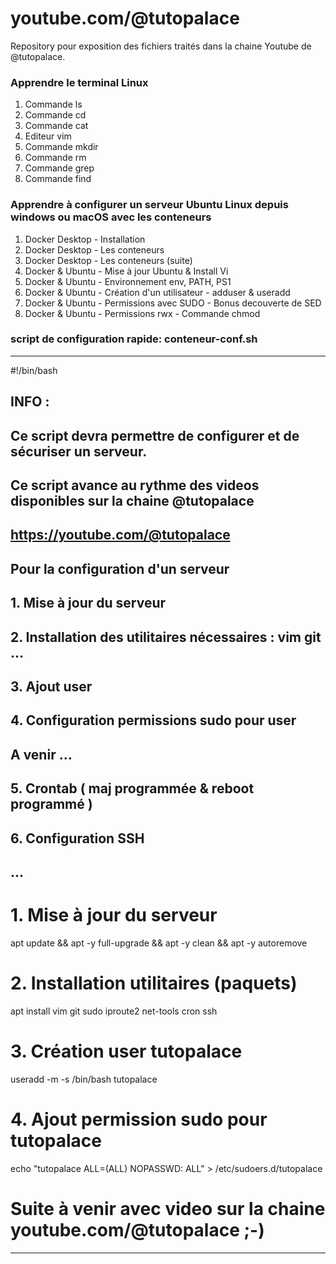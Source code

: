 # youtube.com/@tutopalace
Repository pour exposition des fichiers traités dans la chaine Youtube de @tutopalace.


### Apprendre le terminal Linux
1. Commande ls
2. Commande cd
3. Commande cat
4. Editeur vim
5. Commande mkdir
6. Commande rm
7. Commande grep
8. Commande find 
   

### Apprendre à configurer un serveur Ubuntu Linux  depuis windows ou macOS avec les conteneurs 

1. Docker Desktop - Installation
2. Docker Desktop - Les conteneurs
3. Docker Desktop - Les conteneurs (suite)
4. Docker & Ubuntu - Mise à jour Ubuntu & Install Vi
5. Docker & Ubuntu - Environnement  env, PATH, PS1
6. Docker & Ubuntu - Création d'un utilisateur - adduser & useradd
7. Docker & Ubuntu - Permissions avec SUDO - Bonus decouverte de SED
8. Docker & Ubuntu - Permissions rwx  - Commande chmod 



### script de configuration rapide: conteneur-conf.sh

-----
#!/bin/bash

## INFO : 
## Ce script devra permettre de configurer et de sécuriser un serveur. 
## Ce script avance au rythme des videos disponibles sur la chaine @tutopalace
## https://youtube.com/@tutopalace


## Pour la configuration d'un serveur
## 1. Mise à jour du serveur
## 2. Installation des utilitaires nécessaires : vim git ...
## 3. Ajout user 
## 4. Configuration permissions sudo pour user

## A venir ...
## 5. Crontab  ( maj programmée & reboot programmé )
## 6. Configuration SSH
## ...



# 1. Mise à jour du serveur
apt update && apt -y full-upgrade && apt -y clean && apt -y autoremove

# 2. Installation utilitaires (paquets) 
apt install vim git sudo iproute2 net-tools cron ssh

# 3. Création user tutopalace
useradd -m -s /bin/bash tutopalace

# 4. Ajout permission sudo pour tutopalace  
echo "tutopalace ALL=(ALL) NOPASSWD: ALL" > /etc/sudoers.d/tutopalace

# Suite à venir avec video sur la chaine youtube.com/@tutopalace  ;-)
-----
